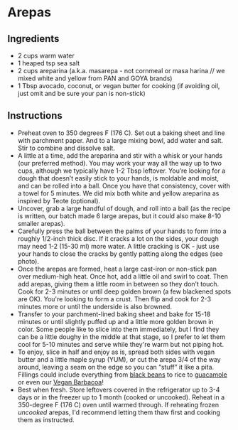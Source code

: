 # Arepas

## Ingredients

- 2 cups warm water
- 1 heaped tsp sea salt
- 2 cups areparina (a.k.a. masarepa - not cornmeal or masa harina // we mixed white and yellow from PAN and GOYA brands)
- 1  Tbsp avocado, coconut, or vegan butter for cooking (if avoiding oil, just omit and be sure your pan is non-stick)

## Instructions

- Preheat oven to 350 degrees F \(176 C\). Set out a baking sheet and line with parchment paper. And to a large mixing bowl, add water and salt. Stir to combine and dissolve salt. 
- A little at a time, add the areparina and stir with a whisk or your hands \(our preferred method\). You may work your way all the way up to two cups, although we typically have 1\-2 Tbsp leftover. You’re looking for a dough that doesn’t easily stick to your hands, is moldable and moist, and can be rolled into a ball. Once you have that consistency, cover with a towel for 5 minutes. We did mix both white and yellow areparina as inspired by Teote \(optional\). 
- Uncover, grab a large handful of dough, and roll into a ball \(as the recipe is written, our batch made 6 large arepas, but it could also make 8\-10 smaller arepas\). 
- Carefully press the ball between the palms of your hands to form into a roughly 1/2\-inch thick disc. If it cracks a lot on the sides, your dough may need 1\-2 \(15\-30 ml\) more water. A little cracking is OK \- just use your hands to close the cracks by gently patting along the edges \(see photo\).
- Once the arepas are formed, heat a large cast\-iron or non\-stick pan over medium\-high heat. Once hot, add a little oil and swirl to coat. Then add arepas, giving them a little room in between so they don’t touch. Cook for 2\-3 minutes or until deep golden brown \(a few blackened spots are OK\). You're looking to form a crust. Then flip and cook for 2\-3 minutes more or until the underside is also browned.
- Transfer to your parchment\-lined baking sheet and bake for 15\-18 minutes or until slightly puffed up and a little more golden brown in color. Some people like to slice into them immediately, but I find they can be a little doughy in the middle at that stage, so I prefer to let them cool for 5\-10 minutes and serve while they're warm but not piping hot.
- To enjoy, slice in half and enjoy as is, spread both sides with vegan butter and a little maple syrup \(YUM\), or cut the arepa 3/4 of the way around, leaving a seam on the edge so you can “stuff” it like a pita. Fillings could include everything from [black beans](https://minimalistbaker.com/easy-1-pot-black-beans/) to rice to [guacamole](https://minimalistbaker.com/baked-plantain-chips-garlicky-guacamole/) or even our [Vegan Barbacoa](https://minimalistbaker.com/1-pot-vegan-barbacoa/)\!
- Best when fresh. Store leftovers covered in the refrigerator up to 3\-4 days or in the freezer up to 1 month \(cooked or uncooked\). Reheat in a 350\-degree F \(176 C\) oven until warmed through. If reheating frozen _uncooked_ arepas, I'd recommend letting them thaw first and cooking them as instructed.
